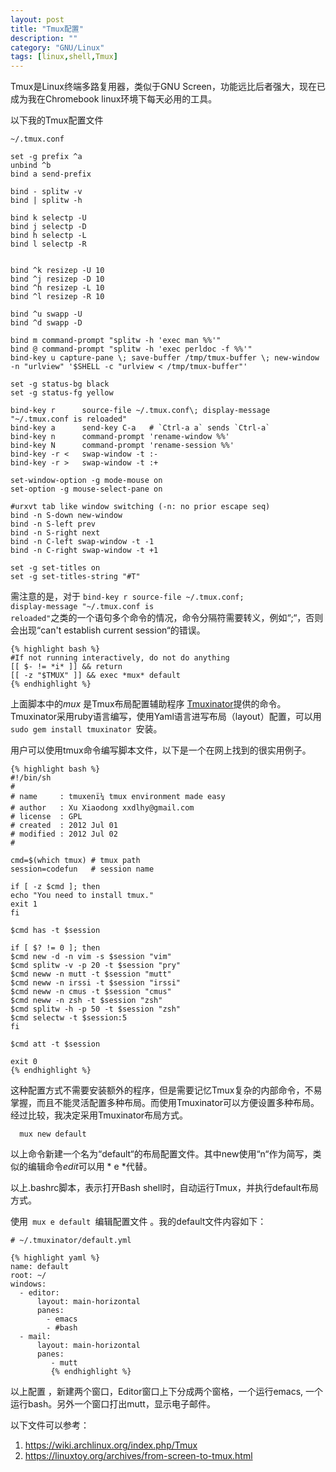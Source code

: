 ```yaml
---
layout: post
title: "Tmux配置"
description: ""
category: "GNU/Linux"
tags: [linux,shell,Tmux]
---
```


Tmux是Linux终端多路复用器，类似于GNU Screen，功能远比后者强大，现在已成为我在Chromebook linux环境下每天必用的工具。

以下我的Tmux配置文件

    ~/.tmux.conf

    set -g prefix ^a
    unbind ^b
    bind a send-prefix

    bind - splitw -v
    bind | splitw -h

    bind k selectp -U
    bind j selectp -D
    bind h selectp -L
    bind l selectp -R


    bind ^k resizep -U 10
    bind ^j resizep -D 10
    bind ^h resizep -L 10
    bind ^l resizep -R 10

    bind ^u swapp -U
    bind ^d swapp -D

    bind m command-prompt "splitw -h 'exec man %%'"
    bind @ command-prompt "splitw -h 'exec perldoc -f %%'"
    bind-key u capture-pane \; save-buffer /tmp/tmux-buffer \; new-window -n "urlview" '$SHELL -c "urlview < /tmp/tmux-buffer"'

    set -g status-bg black
    set -g status-fg yellow

    bind-key r      source-file ~/.tmux.conf\; display-message "~/.tmux.conf is reloaded"
    bind-key a      send-key C-a   # `Ctrl-a a` sends `Ctrl-a`
    bind-key n      command-prompt 'rename-window %%'
    bind-key N      command-prompt 'rename-session %%'
    bind-key -r <   swap-window -t :-
    bind-key -r >   swap-window -t :+

    set-window-option -g mode-mouse on
    set-option -g mouse-select-pane on

    #urxvt tab like window switching (-n: no prior escape seq)
    bind -n S-down new-window
    bind -n S-left prev
    bind -n S-right next
    bind -n C-left swap-window -t -1
    bind -n C-right swap-window -t +1

    set -g set-titles on
    set -g set-titles-string "#T"


需注意的是，对于 <code>bind-key r      source-file ~/.tmux.conf\; display-message "~/.tmux.conf is reloaded"</code>之类的一个语句多个命令的情况，命令分隔符需要转义，例如“\;“，否则会出现“can't establish current session“的错误。

    {% highlight bash %}
    #If not running interactively, do not do anything
    [[ $- != *i* ]] && return
    [[ -z "$TMUX" ]] && exec *mux* default
    {% endhighlight %}
上面脚本中的*mux* 是Tmux布局配置辅助程序 [Tmuxinator](https://github.com/tmuxinator/tmuxinator "Tmuxinator")提供的命令。Tmuxinator采用ruby语言编写，使用Yaml语言进写布局（layout）配置，可以用<code> sudo gem install tmuxinator </code>安装。

用户可以使用tmux命令编写脚本文件，以下是一个在网上找到的很实用例子。

    {% highlight bash %}
    #!/bin/sh
    #
    # name     : tmuxenï¼ tmux environment made easy
    # author   : Xu Xiaodong xxdlhy@gmail.com
    # license  : GPL
    # created  : 2012 Jul 01
    # modified : 2012 Jul 02
    #

    cmd=$(which tmux) # tmux path
    session=codefun   # session name

    if [ -z $cmd ]; then
    echo "You need to install tmux."
    exit 1
    fi

    $cmd has -t $session

    if [ $? != 0 ]; then
    $cmd new -d -n vim -s $session "vim"
    $cmd splitw -v -p 20 -t $session "pry"
    $cmd neww -n mutt -t $session "mutt"
    $cmd neww -n irssi -t $session "irssi"
    $cmd neww -n cmus -t $session "cmus"
    $cmd neww -n zsh -t $session "zsh"
    $cmd splitw -h -p 50 -t $session "zsh"
    $cmd selectw -t $session:5
    fi

    $cmd att -t $session

    exit 0
    {% endhighlight %}

这种配置方式不需要安装额外的程序，但是需要记忆Tmux复杂的内部命令，不易掌握，而且不能灵活配置多种布局。而使用Tmuxinator可以方便设置多种布局。经过比较，我决定采用Tmuxinator布局方式。

      mux new default

以上命令新建一个名为“default“的布局配置文件。其中new使用“n“作为简写，类似的编辑命令*edit*可以用 * e *代替。

以上.bashrc脚本，表示打开Bash shell时，自动运行Tmux，并执行default布局方式。

使用<code> mux e default </code>编辑配置文件 。我的default文件内容如下：

    # ~/.tmuxinator/default.yml

    {% highlight yaml %}
    name: default
    root: ~/
    windows:
      - editor:
          layout: main-horizontal
          panes:
            - emacs
            - #bash
      - mail:
          layout: main-horizontal
          panes:
             - mutt
             {% endhighlight %}
以上配置 ，新建两个窗口，Editor窗口上下分成两个窗格，一个运行emacs, 一个运行bash。另外一个窗口打出mutt，显示电子邮件。


以下文件可以参考：

1. <https://wiki.archlinux.org/index.php/Tmux>
2. <https://linuxtoy.org/archives/from-screen-to-tmux.html>
